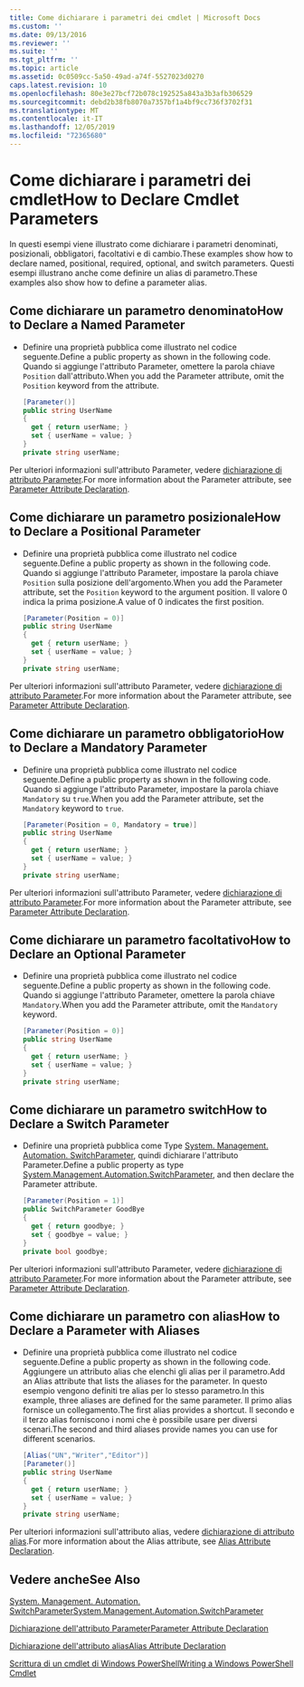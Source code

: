 ```yaml
---
title: Come dichiarare i parametri dei cmdlet | Microsoft Docs
ms.custom: ''
ms.date: 09/13/2016
ms.reviewer: ''
ms.suite: ''
ms.tgt_pltfrm: ''
ms.topic: article
ms.assetid: 0c0509cc-5a50-49ad-a74f-5527023d0270
caps.latest.revision: 10
ms.openlocfilehash: 80e3e27bcf72b078c192525a843a3b3afb306529
ms.sourcegitcommit: debd2b38fb8070a7357bf1a4bf9cc736f3702f31
ms.translationtype: MT
ms.contentlocale: it-IT
ms.lasthandoff: 12/05/2019
ms.locfileid: "72365680"
---
```

# <a name="how-to-declare-cmdlet-parameters"></a><span data-ttu-id="adbc8-102">Come dichiarare i parametri dei cmdlet</span><span class="sxs-lookup"><span data-stu-id="adbc8-102">How to Declare Cmdlet Parameters</span></span>

<span data-ttu-id="adbc8-103">In questi esempi viene illustrato come dichiarare i parametri denominati, posizionali, obbligatori, facoltativi e di cambio.</span><span class="sxs-lookup"><span data-stu-id="adbc8-103">These examples show how to declare named, positional, required, optional, and switch parameters.</span></span> <span data-ttu-id="adbc8-104">Questi esempi illustrano anche come definire un alias di parametro.</span><span class="sxs-lookup"><span data-stu-id="adbc8-104">These examples also show how to define a parameter alias.</span></span>

## <a name="how-to-declare-a-named-parameter"></a><span data-ttu-id="adbc8-105">Come dichiarare un parametro denominato</span><span class="sxs-lookup"><span data-stu-id="adbc8-105">How to Declare a Named Parameter</span></span>

- <span data-ttu-id="adbc8-106">Definire una proprietà pubblica come illustrato nel codice seguente.</span><span class="sxs-lookup"><span data-stu-id="adbc8-106">Define a public property as shown in the following code.</span></span> <span data-ttu-id="adbc8-107">Quando si aggiunge l'attributo Parameter, omettere la parola chiave `Position` dall'attributo.</span><span class="sxs-lookup"><span data-stu-id="adbc8-107">When you add the Parameter attribute, omit the `Position` keyword from the attribute.</span></span>

    ```csharp
    [Parameter()]
    public string UserName
    {
      get { return userName; }
      set { userName = value; }
    }
    private string userName;
    ```

<span data-ttu-id="adbc8-108">Per ulteriori informazioni sull'attributo Parameter, vedere [dichiarazione di attributo Parameter](./parameter-attribute-declaration.md).</span><span class="sxs-lookup"><span data-stu-id="adbc8-108">For more information about the Parameter attribute, see [Parameter Attribute Declaration](./parameter-attribute-declaration.md).</span></span>

## <a name="how-to-declare-a-positional-parameter"></a><span data-ttu-id="adbc8-109">Come dichiarare un parametro posizionale</span><span class="sxs-lookup"><span data-stu-id="adbc8-109">How to Declare a Positional Parameter</span></span>

- <span data-ttu-id="adbc8-110">Definire una proprietà pubblica come illustrato nel codice seguente.</span><span class="sxs-lookup"><span data-stu-id="adbc8-110">Define a public property as shown in the following code.</span></span> <span data-ttu-id="adbc8-111">Quando si aggiunge l'attributo Parameter, impostare la parola chiave `Position` sulla posizione dell'argomento.</span><span class="sxs-lookup"><span data-stu-id="adbc8-111">When you add the Parameter attribute, set the `Position` keyword to the argument position.</span></span> <span data-ttu-id="adbc8-112">Il valore 0 indica la prima posizione.</span><span class="sxs-lookup"><span data-stu-id="adbc8-112">A value of 0 indicates the first position.</span></span>

    ```csharp
    [Parameter(Position = 0)]
    public string UserName
    {
      get { return userName; }
      set { userName = value; }
    }
    private string userName;
    ```

<span data-ttu-id="adbc8-113">Per ulteriori informazioni sull'attributo Parameter, vedere [dichiarazione di attributo Parameter](./parameter-attribute-declaration.md).</span><span class="sxs-lookup"><span data-stu-id="adbc8-113">For more information about the Parameter attribute, see [Parameter Attribute Declaration](./parameter-attribute-declaration.md).</span></span>

## <a name="how-to-declare-a-mandatory-parameter"></a><span data-ttu-id="adbc8-114">Come dichiarare un parametro obbligatorio</span><span class="sxs-lookup"><span data-stu-id="adbc8-114">How to Declare a Mandatory Parameter</span></span>

- <span data-ttu-id="adbc8-115">Definire una proprietà pubblica come illustrato nel codice seguente.</span><span class="sxs-lookup"><span data-stu-id="adbc8-115">Define a public property as shown in the following code.</span></span> <span data-ttu-id="adbc8-116">Quando si aggiunge l'attributo Parameter, impostare la parola chiave `Mandatory` su `true`.</span><span class="sxs-lookup"><span data-stu-id="adbc8-116">When you add the Parameter attribute, set the `Mandatory` keyword to `true`.</span></span>

    ```csharp
    [Parameter(Position = 0, Mandatory = true)]
    public string UserName
    {
      get { return userName; }
      set { userName = value; }
    }
    private string userName;
    ```

<span data-ttu-id="adbc8-117">Per ulteriori informazioni sull'attributo Parameter, vedere [dichiarazione di attributo Parameter](./parameter-attribute-declaration.md).</span><span class="sxs-lookup"><span data-stu-id="adbc8-117">For more information about the Parameter attribute, see [Parameter Attribute Declaration](./parameter-attribute-declaration.md).</span></span>

## <a name="how-to-declare-an-optional-parameter"></a><span data-ttu-id="adbc8-118">Come dichiarare un parametro facoltativo</span><span class="sxs-lookup"><span data-stu-id="adbc8-118">How to Declare an Optional Parameter</span></span>

- <span data-ttu-id="adbc8-119">Definire una proprietà pubblica come illustrato nel codice seguente.</span><span class="sxs-lookup"><span data-stu-id="adbc8-119">Define a public property as shown in the following code.</span></span> <span data-ttu-id="adbc8-120">Quando si aggiunge l'attributo Parameter, omettere la parola chiave `Mandatory`.</span><span class="sxs-lookup"><span data-stu-id="adbc8-120">When you add the Parameter attribute, omit the `Mandatory` keyword.</span></span>

    ```csharp
    [Parameter(Position = 0)]
    public string UserName
    {
      get { return userName; }
      set { userName = value; }
    }
    private string userName;
    ```

## <a name="how-to-declare-a-switch-parameter"></a><span data-ttu-id="adbc8-121">Come dichiarare un parametro switch</span><span class="sxs-lookup"><span data-stu-id="adbc8-121">How to Declare a Switch Parameter</span></span>

- <span data-ttu-id="adbc8-122">Definire una proprietà pubblica come Type [System. Management. Automation. SwitchParameter](/dotnet/api/System.Management.Automation.SwitchParameter), quindi dichiarare l'attributo Parameter.</span><span class="sxs-lookup"><span data-stu-id="adbc8-122">Define a public property as type [System.Management.Automation.SwitchParameter](/dotnet/api/System.Management.Automation.SwitchParameter), and then declare the Parameter attribute.</span></span>

    ```csharp
    [Parameter(Position = 1)]
    public SwitchParameter GoodBye
    {
      get { return goodbye; }
      set { goodbye = value; }
    }
    private bool goodbye;
    ```

<span data-ttu-id="adbc8-123">Per ulteriori informazioni sull'attributo Parameter, vedere [dichiarazione di attributo Parameter](./parameter-attribute-declaration.md).</span><span class="sxs-lookup"><span data-stu-id="adbc8-123">For more information about the Parameter attribute, see [Parameter Attribute Declaration](./parameter-attribute-declaration.md).</span></span>

## <a name="how-to-declare-a-parameter-with-aliases"></a><span data-ttu-id="adbc8-124">Come dichiarare un parametro con alias</span><span class="sxs-lookup"><span data-stu-id="adbc8-124">How to Declare a Parameter with Aliases</span></span>

- <span data-ttu-id="adbc8-125">Definire una proprietà pubblica come illustrato nel codice seguente.</span><span class="sxs-lookup"><span data-stu-id="adbc8-125">Define a public property as shown in the following code.</span></span> <span data-ttu-id="adbc8-126">Aggiungere un attributo alias che elenchi gli alias per il parametro.</span><span class="sxs-lookup"><span data-stu-id="adbc8-126">Add an Alias attribute that lists the aliases for the parameter.</span></span> <span data-ttu-id="adbc8-127">In questo esempio vengono definiti tre alias per lo stesso parametro.</span><span class="sxs-lookup"><span data-stu-id="adbc8-127">In this example, three aliases are defined for the same parameter.</span></span> <span data-ttu-id="adbc8-128">Il primo alias fornisce un collegamento.</span><span class="sxs-lookup"><span data-stu-id="adbc8-128">The first alias provides a shortcut.</span></span> <span data-ttu-id="adbc8-129">Il secondo e il terzo alias forniscono i nomi che è possibile usare per diversi scenari.</span><span class="sxs-lookup"><span data-stu-id="adbc8-129">The second and third aliases provide names you can use for different scenarios.</span></span>

    ```csharp
    [Alias("UN","Writer","Editor")]
    [Parameter()]
    public string UserName
    {
      get { return userName; }
      set { userName = value; }
    }
    private string userName;
    ```

<span data-ttu-id="adbc8-130">Per ulteriori informazioni sull'attributo alias, vedere [dichiarazione di attributo alias](./alias-attribute-declaration.md).</span><span class="sxs-lookup"><span data-stu-id="adbc8-130">For more information about the Alias attribute, see [Alias Attribute Declaration](./alias-attribute-declaration.md).</span></span>

## <a name="see-also"></a><span data-ttu-id="adbc8-131">Vedere anche</span><span class="sxs-lookup"><span data-stu-id="adbc8-131">See Also</span></span>

[<span data-ttu-id="adbc8-132">System. Management. Automation. SwitchParameter</span><span class="sxs-lookup"><span data-stu-id="adbc8-132">System.Management.Automation.SwitchParameter</span></span>](/dotnet/api/System.Management.Automation.SwitchParameter)

[<span data-ttu-id="adbc8-133">Dichiarazione dell'attributo Parameter</span><span class="sxs-lookup"><span data-stu-id="adbc8-133">Parameter Attribute Declaration</span></span>](./parameter-attribute-declaration.md)

[<span data-ttu-id="adbc8-134">Dichiarazione dell'attributo alias</span><span class="sxs-lookup"><span data-stu-id="adbc8-134">Alias Attribute Declaration</span></span>](./alias-attribute-declaration.md)

[<span data-ttu-id="adbc8-135">Scrittura di un cmdlet di Windows PowerShell</span><span class="sxs-lookup"><span data-stu-id="adbc8-135">Writing a Windows PowerShell Cmdlet</span></span>](./writing-a-windows-powershell-cmdlet.md)
